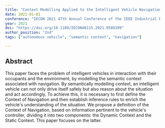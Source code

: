 ```yaml
---
title: "Context Modelling Applied to the Intelligent Vehicle Navigation"
date: 2021-01-01
conference: "IECON 2021 47th Annual Conference of the IEEE Industrial Electronics Society"
year: 2021
doi: "https://doi.org/10.1109/IECON48115.2021.9589399"
author_position: "2nd"
tags: ["autonomous vehicle", "semantic context", "navigation"]

---
```


## Abstract

This paper faces the problem of intelligent vehicles in interaction with their occupants and the environment, by modelling the semantic context associated with navigation. By semantically modelling context, an intelligent vehicle can not only drive itself safely but also reason about the situation and act accordingly. To achieve this, it is necessary to first define the Context of Navigation and then establish inference rules to enrich the vehicle's understanding of the situation. We propose a definition of the Context of Navigation, based on information pertinent to the vehicle's controller, dividing it into two components: the Dynamic Context and the Static Context. This paper focuses on the latter.
